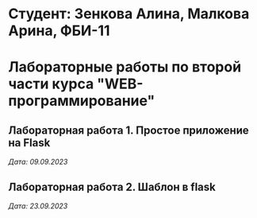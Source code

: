 # Студент: Зенкова Алина, Малкова Арина, ФБИ-11

# Лабораторные работы по второй части курса "WEB-программирование"

## Лабораторная работа 1. Простое приложение на Flask

*Дата: 09.09.2023*

## Лабораторная работа 2. Шаблон в flask

*Дата: 23.09.2023*
